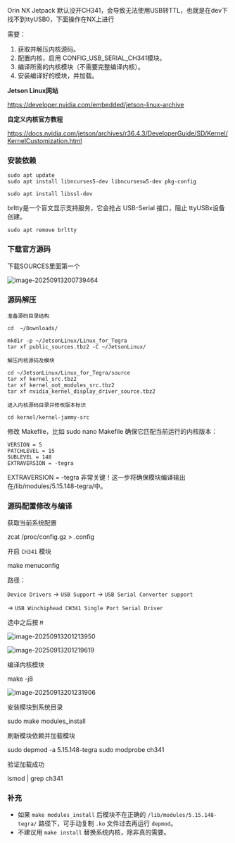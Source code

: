 Orin  NX Jetpack 默认没开CH341，会导致无法使用USB转TTL，也就是在dev下找不到ttyUSB0，下面操作在NX上进行

需要：

1. 获取并解压内核源码。
2. 配置内核，启用 CONFIG_USB_SERIAL_CH341模块。
3. 编译所需的内核模块（不需要完整编译内核）。
4. 安装编译好的模块，并加载。

**Jetson Linux网站**

https://developer.nvidia.com/embedded/jetson-linux-archive

**自定义内核官方教程**

https://docs.nvidia.com/jetson/archives/r36.4.3/DeveloperGuide/SD/Kernel/KernelCustomization.html

### 安装依赖

```
sudo apt update
sudo apt install libncurses5-dev libncursesw5-dev pkg-config

sudo apt install libssl-dev
```

brltty是一个盲文显示支持服务，它会抢占 USB-Serial 接口，阻止 ttyUSBx设备创建。

```
sudo apt remove brltty
```

### 下载官方源码

下载SOURCES里面第一个

![image-20250913200739464](/home/wyc/.config/Typora/typora-user-images/image-20250913200739464.png)

### 源码解压

```
准备源码目录结构

cd  ~/Downloads/

mkdir -p ~/JetsonLinux/Linux_for_Tegra
tar xf public_sources.tbz2 -C ~/JetsonLinux/

解压内核源码及模块

cd ~/JetsonLinux/Linux_for_Tegra/source
tar xf kernel_src.tbz2
tar xf kernel_oot_modules_src.tbz2
tar xf nvidia_kernel_display_driver_source.tbz2
```

```
进入内核源码目录并修改版本标识

cd kernel/kernel-jammy-src
```

修改 Makefile，比如 sudo nano Makefile 确保它匹配当前运行的内核版本：

```
VERSION = 5
PATCHLEVEL = 15
SUBLEVEL = 148
EXTRAVERSION = -tegra
```

EXTRAVERSION = -tegra 非常关键！这一步将确保模块编译输出在/lib/modules/5.15.148-tegra/中。

### 源码配置修改与编译

获取当前系统配置

zcat /proc/config.gz > .config

开启 `CH341` 模块

make menuconfig

路径：

`Device Drivers` → `USB Support` → `USB Serial Converter support`

→ `USB Winchiphead CH341 Single Port Serial Driver`

选中之后按  `M`

![image-20250913201213950](/home/wyc/.config/Typora/typora-user-images/image-20250913201213950.png)

![image-20250913201219619](/home/wyc/.config/Typora/typora-user-images/image-20250913201219619.png)

编译内核模块

make  -j8

![image-20250913201231906](/home/wyc/.config/Typora/typora-user-images/image-20250913201231906.png)

安装模块到系统目录

sudo make modules_install

刷新模块依赖并加载模块

sudo depmod -a 5.15.148-tegra sudo modprobe ch341

验证加载成功

lsmod | grep ch341

### 补充

- 如果 `make modules_install` 后模块不在正确的 `/lib/modules/5.15.148-tegra/` 路径下，可手动复制 `.ko` 文件过去再运行 `depmod`。
- 不建议用 `make install` 替换系统内核，除非真的需要。